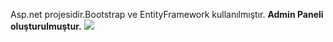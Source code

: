 Asp.net projesidir.Bootstrap ve EntityFramework kullanılmıştır.
<b>Admin Paneli oluşturulmuştur.</b>
<img src="https://hizliresim.com/LPMujf">
